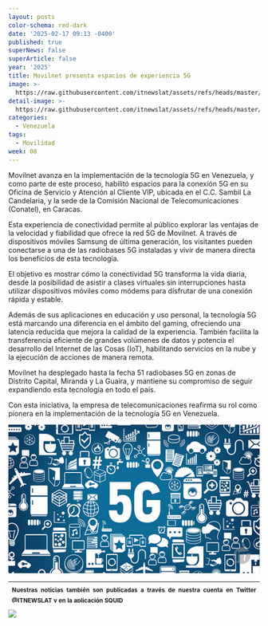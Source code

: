 ```yaml
---
layout: posts
color-schema: red-dark
date: '2025-02-17 09:13 -0400'
published: true
superNews: false
superArticle: false
year: '2025'
title: Movilnet presenta espacios de experiencia 5G
image: >-
  https://raw.githubusercontent.com/itnewslat/assets/refs/heads/master/img/540x320/Redes-5G-p.jpg
detail-image: >-
  https://raw.githubusercontent.com/itnewslat/assets/refs/heads/master/img/1024x680/Redes-5G-g.jpg
categories:
  - Venezuela
tags:
  - Movilidad
week: 08
---
```

Movilnet avanza en la implementación de la tecnología 5G en Venezuela, y como parte de este proceso, habilitó espacios para la conexión 5G en su Oficina de Servicio y Atención al Cliente VIP, ubicada en el C.C. Sambil La Candelaria, y la sede de la Comisión Nacional de Telecomunicaciones (Conatel), en Caracas.

Esta experiencia de conectividad permite al público explorar las ventajas de la velocidad y fiabilidad que ofrece la red 5G de Movilnet. A través de dispositivos móviles Samsung de última generación, los visitantes pueden conectarse a una de las radiobases 5G instaladas y vivir de manera directa los beneficios de esta tecnología.

El objetivo es mostrar cómo la conectividad 5G transforma la vida diaria, desde la posibilidad de asistir a clases virtuales sin interrupciones hasta utilizar dispositivos móviles como módems para disfrutar de una conexión rápida y estable.

Además de sus aplicaciones en educación y uso personal, la tecnología 5G está marcando una diferencia en el ámbito del gaming, ofreciendo una latencia reducida que mejora la calidad de la experiencia. También facilita la transferencia eficiente de grandes volúmenes de datos y potencia el desarrollo del Internet de las Cosas (IoT), habilitando servicios en la nube y la ejecución de acciones de manera remota.

Movilnet ha desplegado hasta la fecha 51 radiobases 5G en zonas de Distrito Capital, Miranda y La Guaira, y mantiene su compromiso de seguir expandiendo esta tecnología en todo el país.

Con esta iniciativa, la empresa de telecomunicaciones reafirma su rol como pionera en la implementación de la tecnología 5G en Venezuela.

![](https://raw.githubusercontent.com/itnewslat/assets/refs/heads/master/img/540x320/Redes-5G-p.jpg)

<table style="height: 42px;" width="569">
<tbody>
<tr>
<td style="text-align: justify;"><sub><strong>Nuestras noticias también son publicadas a través de nuestra cuenta en Twitter <a href="https://twitter.com/itnewslat?lang=es">@ITNEWSLAT</a> y en la aplicación <a href="https://squidapp.co/en/">SQUID</a></strong></sub></td>
</tr>
</tbody>
</table>

<img src="https://tracker.metricool.com/c3po.jpg?hash=56f88a41e39ab42c063cc51676587a04"/>